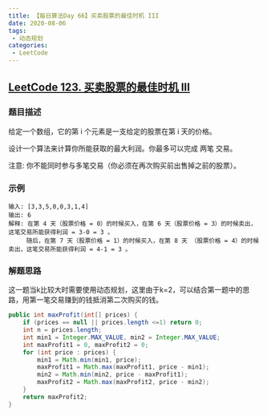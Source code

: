 ```yaml
---
title: 【每日算法Day 66】买卖股票的最佳时机 III
date: 2020-08-06
tags:
 - 动态规划
categories:
 - LeetCode
---
```


## [LeetCode 123. 买卖股票的最佳时机 III](https://leetcode-cn.com/problems/best-time-to-buy-and-sell-stock-iii)
### 题目描述
给定一个数组，它的第 i 个元素是一支给定的股票在第 i 天的价格。

设计一个算法来计算你所能获取的最大利润。你最多可以完成 两笔 交易。

注意: 你不能同时参与多笔交易（你必须在再次购买前出售掉之前的股票）。

### 示例
```
输入: [3,3,5,0,0,3,1,4]
输出: 6
解释: 在第 4 天（股票价格 = 0）的时候买入，在第 6 天（股票价格 = 3）的时候卖出，这笔交易所能获得利润 = 3-0 = 3 。
     随后，在第 7 天（股票价格 = 1）的时候买入，在第 8 天 （股票价格 = 4）的时候卖出，这笔交易所能获得利润 = 4-1 = 3 。
```

### 解题思路
这一题当k比较大时需要使用动态规划，这里由于k=2，可以结合第一题中的思路，用第一笔交易赚到的钱抵消第二次购买的钱。
```java
public int maxProfit(int[] prices) {
    if (prices == null || prices.length <=1) return 0;
    int n = prices.length;
    int min1 = Integer.MAX_VALUE, min2 = Integer.MAX_VALUE;
    int maxProfit1 = 0, maxProfit2 = 0;
    for (int price : prices) {
        min1 = Math.min(min1, price);
        maxProfit1 = Math.max(maxProfit1, price - min1);
        min2 = Math.min(min2, price - maxProfit1);
        maxProfit2 = Math.max(maxProfit2, price - min2);
    }
    return maxProfit2;
}
```